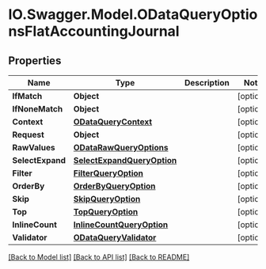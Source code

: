 # IO.Swagger.Model.ODataQueryOptionsFlatAccountingJournal
## Properties

Name | Type | Description | Notes
------------ | ------------- | ------------- | -------------
**IfMatch** | **Object** |  | [optional] 
**IfNoneMatch** | **Object** |  | [optional] 
**Context** | [**ODataQueryContext**](ODataQueryContext.md) |  | [optional] 
**Request** | **Object** |  | [optional] 
**RawValues** | [**ODataRawQueryOptions**](ODataRawQueryOptions.md) |  | [optional] 
**SelectExpand** | [**SelectExpandQueryOption**](SelectExpandQueryOption.md) |  | [optional] 
**Filter** | [**FilterQueryOption**](FilterQueryOption.md) |  | [optional] 
**OrderBy** | [**OrderByQueryOption**](OrderByQueryOption.md) |  | [optional] 
**Skip** | [**SkipQueryOption**](SkipQueryOption.md) |  | [optional] 
**Top** | [**TopQueryOption**](TopQueryOption.md) |  | [optional] 
**InlineCount** | [**InlineCountQueryOption**](InlineCountQueryOption.md) |  | [optional] 
**Validator** | [**ODataQueryValidator**](ODataQueryValidator.md) |  | [optional] 

[[Back to Model list]](../README.md#documentation-for-models) [[Back to API list]](../README.md#documentation-for-api-endpoints) [[Back to README]](../README.md)

